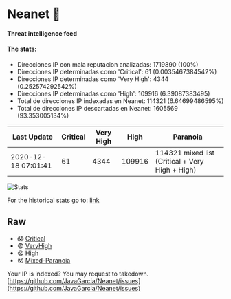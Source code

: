 # Neanet :hocho:
#### Threat intelligence feed
#### The stats:

- Direcciones IP con mala reputacion analizadas: 1719890 (100%)
- Direcciones IP determinadas como 'Critical':  61 (0.0035467384542%)
- Direcciones IP determinadas como 'Very High':  4344 (0.252574292542%)
- Direcciones IP determinadas como 'High':  109916 (6.39087383495)
- Total de direcciones IP indexadas en Neanet:  114321 (6.64699486595%)
- Total de direcciones IP descartadas en Neanet:  1605569 (93.353005134%)

| Last Update | Critical | Very High | High | Paranoia |
| --- | --- | --- | --- | --- |
| 2020-12-18 07:01:41 | 61 | 4344 | 109916 | 114321 mixed list (Critical + Very High + High)|

![Stats](https://docs.google.com/spreadsheets/d/e/2PACX-1vSnaNMIXVabIpDJjufMlzH7poXnshF3mgd8Is1g9ytUEzVsP5my4Trn8f-xkoLLQ38xpL3HtmUexLo6/pubchart?oid=501124687&format=image)

For the historical stats go to: [link](/stats.csv)
## Raw
- :scream: [Critical](https://raw.githubusercontent.com/JavaGarcia/Neanet/master/blacklists/neanet_critical.txt)
- :fearful: [VeryHigh](https://raw.githubusercontent.com/JavaGarcia/Neanet/master/blacklists/neanet_veryHigh.txtt)
- :frowning: [High](https://raw.githubusercontent.com/JavaGarcia/Neanet/master/blacklists/neanet_high.txt)
- :dizzy_face: [Mixed-Paranoia](https://raw.githubusercontent.com/JavaGarcia/Neanet/master/blacklists/neanet_all.txt)


Your IP is indexed? You may request to takedown. [https://github.com/JavaGarcia/Neanet/issues](https://github.com/JavaGarcia/Neanet/issues)








































































































































































































































































































































































































































































































































































































































































































































































































































































































































































































































































































































































































































































































































































































































































































































































































































































































































































































































































































































































































































































































































































































































































































































































































































































































































































































































































































































































































































































































































































